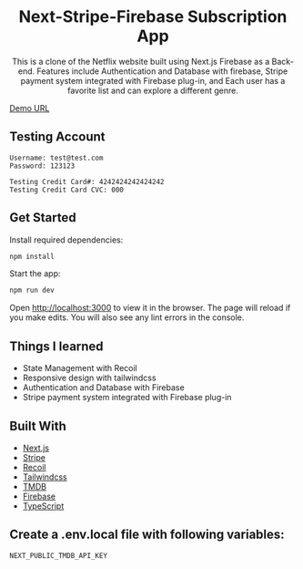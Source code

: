 <h1 align="center">Next-Stripe-Firebase Subscription App<project-name></h1>

<p align="center">
This is a clone of the Netflix website built using Next.js Firebase as a Back-end. Features include Authentication and Database with firebase, Stripe payment system integrated with Firebase plug-in, and Each user has a favorite list and can explore a different genre.
</p>

[Demo URL](https://netflix-clone-ashy-pi.vercel.app/)
## Testing Account
```
Username: test@test.com
Password: 123123

Testing Credit Card#: 4242424242424242
Testing Credit Card CVC: 000
```

## Get Started

Install required dependencies:

```sh
npm install
```

Start the app:

```sh
npm run dev
```

Open [http://localhost:3000](http://localhost:3000) to view it in the browser. The page will reload if you make edits.
You will also see any lint errors in the console.
## Things I learned

- State Management with Recoil
- Responsive design with tailwindcss
- Authentication and Database with Firebase
- Stripe payment system integrated with Firebase plug-in

## Built With

- [Next.js](https://nextjs.org/)
- [Stripe](https://stripe.com/)
- [Recoil](https://recoiljs.org/)
- [Tailwindcss](https://tailwindcss.com/)
- [TMDB](https://www.themoviedb.org/)
- [Firebase](https://firebase.google.com/)
- [TypeScript](https://www.typescriptlang.org/)

## Create a .env.local file with following variables:

```sh
NEXT_PUBLIC_TMDB_API_KEY
```
